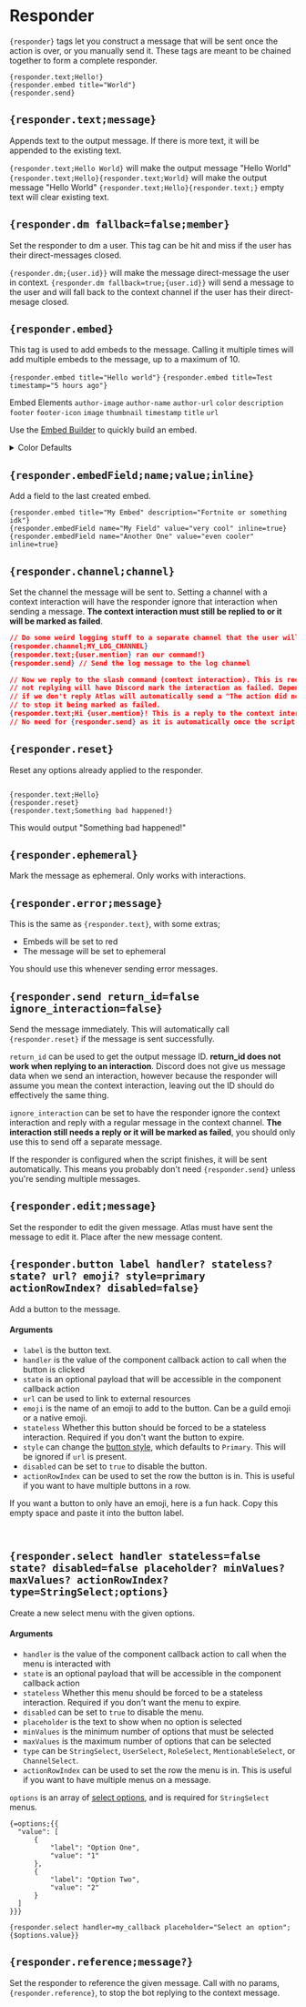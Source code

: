 # Responder

`{responder}` tags let you construct a message that will be sent once the action is over, or you manually send it. These tags are meant to be chained together to form a complete responder.

```
{responder.text;Hello!}
{responder.embed title="World"}
{responder.send}
```

## `{responder.text;message}`

Appends text to the output message. If there is more text, it will be appended to the existing text.

`{responder.text;Hello World}` will make the output message "Hello World"
`{responder.text;Hello}{responder.text;World}` will make the output message "Hello World"
`{responder.text;Hello}{responder.text;}` empty text will clear existing text.

## `{responder.dm fallback=false;member}`

Set the responder to dm a user. This tag can be hit and miss if the user has their direct-messages closed.

`{responder.dm;{user.id}}` will make the message direct-message the user in context.
`{responder.dm fallback=true;{user.id}}` will send a message to the user and will fall back to the context channel if the user has their direct-mesage closed.

## `{responder.embed}`

This tag is used to add embeds to the message. Calling it multiple times will add multiple embeds to the message, up to a maximum of 10.

`{responder.embed title="Hello world"}`
`{responder.embed title=Test timestamp="5 hours ago"}`

Embed Elements
`author-image`
`author-name`
`author-url`
`color`
`description`
`footer`
`footer-icon`
`image`
`thumbnail`
`timestamp`
`title`
`url`

Use the [Embed Builder](https://staging.atlas.bot/tools/embed-builder) to quickly build an embed.

<details>
  <summary>Color Defaults</summary>
  <p><code>Black: #000000
Dark Mode: #36393f
White: #FFFFFF
Red: #ED4245
Pink: #EB459E
Fuchsia: #EB459E
Purple: #9C27B0
Blurple: #5865F2
Blurple Classic: #7289DA
Deep Purple: #673AB7
Indigo: #3F51B5
Blue: #2196F3
Light Blue: #03A9F4
Cyan: #00BCD4
Teal: #009688
Green: #57F287
Light Green: #8BC34A
Lime: #CDDC39
Yellow: #FEE75C
Amber: #FFC107
Orange: #FF9800
Deep Orange: #FF5722
Brown: #795548
Grey: #9E9E9E
Blue Grey: #607D8B
Role Default: #4f545c
Magenta: #E91E63</code></p>
</details>


## `{responder.embedField;name;value;inline}`

Add a field to the last created embed.

```
{responder.embed title="My Embed" description="Fortnite or something idk"}
{responder.embedField name="My Field" value="very cool" inline=true}
{responder.embedField name="Another One" value="even cooler" inline=true}
```

## `{responder.channel;channel}`

Set the channel the message will be sent to. Setting a channel with a context interaction will have the responder ignore that interaction when sending a message. **The context interaction must still be replied to or it will be marked as failed**.

```json
// Do some weird logging stuff to a separate channel that the user will never see
{responder.channel;MY_LOG_CHANNEL}
{responder.text;{user.mention} ran our command!}
{responder.send} // Send the log message to the log channel

// Now we reply to the slash command (context interaction). This is required,
// not replying will have Discord mark the interaction as failed. Depending on a few factors,
// if we don't reply Atlas will automatically send a "The action did not output anything" message
// to stop it being marked as failed.
{responder.text;Hi {user.mention}! This is a reply to the context interaction that is required for it not to fail}
// No need for {responder.send} as it is automatically once the script finishes executing if its configured
```

## `{responder.reset}`

Reset any options already applied to the responder.

```

{responder.text;Hello}
{responder.reset}
{responder.text;Something bad happened!}

```

This would output "Something bad happened!"

## `{responder.ephemeral}`

Mark the message as ephemeral. Only works with interactions.

## `{responder.error;message}`

This is the same as `{responder.text}`, with some extras;

- Embeds will be set to red
- The message will be set to ephemeral

You should use this whenever sending error messages.

## `{responder.send return_id=false ignore_interaction=false}`

Send the message immediately. This will automatically call `{responder.reset}` if the message is sent successfully.

`return_id` can be used to get the output message ID. **return_id does not work when replying to an interaction**. Discord does not give us message data when we send an interaction, however because the responder will assume you mean the context interaction, leaving out the ID should do effectively the same thing.

`ignore_interaction` can be set to have the responder ignore the context interaction and reply with a regular message in the context channel. **The interaction still needs a reply or it will be marked as failed**, you should only use this to send off a separate message.

If the responder is configured when the script finishes, it will be sent automatically. This means you probably don't need `{responder.send}` unless you're sending multiple messages.

## `{responder.edit;message}`

Set the responder to edit the given message. Atlas must have sent the message to edit it.
Place after the new message content.

## `{responder.button label handler? stateless? state? url? emoji? style=primary actionRowIndex? disabled=false}`

Add a button to the message.

#### Arguments

- `label` is the button text.
- `handler` is the value of the component callback action to call when the button is clicked
- `state` is an optional payload that will be accessible in the component callback action
- `url` can be used to link to external resources
- `emoji` is the name of an emoji to add to the button. Can be a guild emoji or a native emoji.
- `stateless` Whether this button should be forced to be a stateless interaction. Required if you don't want the button to expire.
- `style` can change the [button style](https://discord.com/developers/docs/interactions/message-components#button-object-button-styles), which defaults to `Primary`. This will be ignored if `url` is present.
- `disabled` can be set to `true` to disable the button.
- `actionRowIndex` can be used to set the row the button is in. This is useful if you want to have multiple buttons in a row.

If you want a button to only have an emoji, here is a fun hack. Copy this empty space and paste it into the button label.

```
‎
```

## `{responder.select handler stateless=false state? disabled=false placeholder? minValues? maxValues? actionRowIndex? type=StringSelect;options}`

Create a new select menu with the given options.

#### Arguments

- `handler` is the value of the component callback action to call when the menu is interacted with
- `state` is an optional payload that will be accessible in the component callback action
- `stateless` Whether this menu should be forced to be a stateless interaction. Required if you don't want the menu to expire.
- `disabled` can be set to `true` to disable the menu.
- `placeholder` is the text to show when no option is selected
- `minValues` is the minimum number of options that must be selected
- `maxValues` is the maximum number of options that can be selected
- `type` can be `StringSelect`, `UserSelect`, `RoleSelect`, `MentionableSelect`, or `ChannelSelect`.
- `actionRowIndex` can be used to set the row the menu is in. This is useful if you want to have multiple menus on a message.

`options` is an array of [select options](https://discord.com/developers/docs/interactions/message-components#select-menu-object-select-option-structure), and is required for `StringSelect` menus.

```
{=options;{{
  "value": [
      {
          "label": "Option One",
          "value": "1"
      },
      {
          "label": "Option Two",
          "value": "2"
      }
  ]
}}}

{responder.select handler=my_callback placeholder="Select an option";{$options.value}}
```

## `{responder.reference;message?}`

Set the responder to reference the given message. Call with no params, `{responder.reference}`, to stop the bot replying to the context message.
